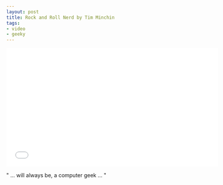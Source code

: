 ```yaml
---
layout: post
title: Rock and Roll Nerd by Tim Minchin
tags:
- video
- geeky
---
```


<iframe width="560" height="315" src="//www.youtube.com/embed/XP9pnSXhibw" frameborder="0" allowfullscreen></iframe>

" ... will always be, a computer geek ... "